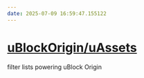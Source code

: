 ```yaml
---
date: 2025-07-09 16:59:47.155122
---
```


# [uBlockOrigin/uAssets](https://github.com/uBlockOrigin/uAssets)

filter lists powering uBlock Origin